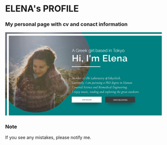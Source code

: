 # ELENA's PROFILE 
### My personal page with cv and conact information

[![FOXELAS](https://github.com/foxelas/foxelas.github.io/raw/master/docs/images/preview.png)](https://foxelas.github.io/)


### Note 
If you see any mistakes, please notify me. 
